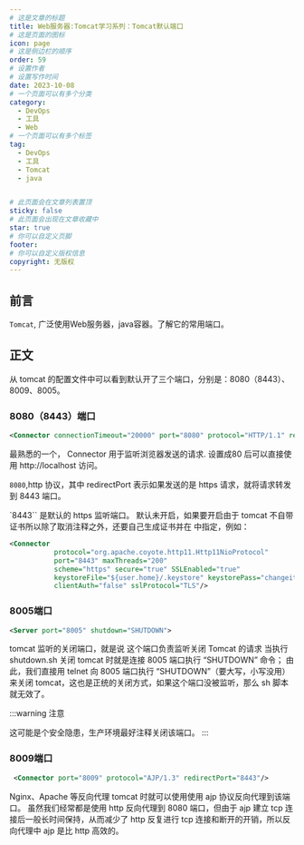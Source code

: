 ```yaml
---
# 这是文章的标题
title: Web服务器:Tomcat学习系列：Tomcat默认端口
# 这是页面的图标
icon: page
# 这是侧边栏的顺序
order: 59
# 设置作者
# 设置写作时间
date: 2023-10-08
# 一个页面可以有多个分类
category:
  - DevOps
  - 工具
  - Web
# 一个页面可以有多个标签
tag:
  - DevOps
  - 工具
  - Tomcat
  - java


# 此页面会在文章列表置顶
sticky: false
# 此页面会出现在文章收藏中
star: true
# 你可以自定义页脚
footer: 
# 你可以自定义版权信息
copyright: 无版权
---
```




## 前言

`Tomcat`, 广泛使用Web服务器，java容器。了解它的常用端口。



## 正文

从 tomcat 的配置文件中可以看到默认开了三个端口，分别是：8080（8443）、8009、8005。

### 8080（8443）端口

```xml
<Connector connectionTimeout="20000" port="8080" protocol="HTTP/1.1" redirectPort="8443"/>
```

最熟悉的一个， Connector 用于监听浏览器发送的请求. 设置成80 后可以直接使用 http://localhost 访问。

`8080`,http 协议，其中 redirectPort 表示如果发送的是 https 请求，就将请求转发到 8443 端口。

`8443`` 是默认的 https 监听端口。
默认未开启，如果要开启由于 tomcat 不自带证书所以除了取消注释之外，还要自己生成证书并在 中指定，例如：

```xml
<Connector
           protocol="org.apache.coyote.http11.Http11NioProtocol"
           port="8443" maxThreads="200"
           scheme="https" secure="true" SSLEnabled="true"
           keystoreFile="${user.home}/.keystore" keystorePass="changeit"
           clientAuth="false" sslProtocol="TLS"/>

```

### 8005端口

```xml
<Server port="8005" shutdown="SHUTDOWN">
```

tomcat 监听的关闭端口，就是说 这个端口负责监听关闭 Tomcat 的请求
当执行 shutdown.sh 关闭 tomcat 时就是连接 8005 端口执行 “SHUTDOWN” 命令；
由此，我们直接用 telnet 向 8005 端口执行 “SHUTDOWN”（要大写，小写没用）来关闭 tomcat，这也是正统的关闭方式，如果这个端口没被监听，那么 sh 脚本就无效了。

:::warning 注意

这可能是个安全隐患，生产环境最好注释关闭该端口。
:::


### 8009端口

```xml
 <Connector port="8009" protocol="AJP/1.3" redirectPort="8443"/>
```

Nginx、Apache 等反向代理 tomcat 时就可以使用使用 ajp 协议反向代理到该端口。
虽然我们经常都是使用 http 反向代理到 8080 端口，但由于 ajp 建立 tcp 连接后一般长时间保持，从而减少了 http 反复进行 tcp 连接和断开的开销，所以反向代理中 ajp 是比 http 高效的。